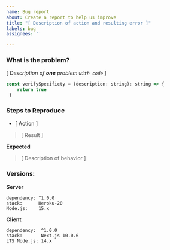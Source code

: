 ```yaml
---
name: Bug report
about: Create a report to help us improve
title: "[ Description of action and resulting error ]"
labels: bug
assignees: ''

---
```


### What is the problem?

[ *Description of **one** problem `with code`*  ]

```javascript
const verifySpecificty = (description: string): string => {
    return true
 }
```

### Steps to Reproduce

- [ Action ]
> [ Result ]

**Expected**
> [ Description of behavior ]

### Versions:
**Server**
```
dependency: ^1.0.0
stack:      Heroku-20
Node.js:    15.x
```
**Client**
```
dependency:  ^1.0.0
stack:       Next.js 10.0.6
LTS Node.js: 14.x
```
